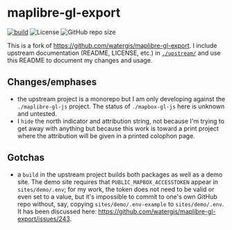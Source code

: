# maplibre-gl-export

[![build](https://img.shields.io/github/actions/workflow/status/erictheise/maplibre-gl-export/build.yml)](https://github.com/erictheise/maplibre-gl-export/actions/workflows/build.yml)
![License](https://img.shields.io/github/license/erictheise/maplibre-gl-export)
![GitHub repo size](https://img.shields.io/github/repo-size/erictheise/maplibre-gl-export)

This is a fork of https://github.com/watergis/maplibre-gl-export. I include upstream documentation (README, LICENSE, etc.) in [`./upstream/`](./upstream/) and use this README to document my changes and usage.

## Changes/emphases

- the upstream project is a monorepo but I am only developing against the `./maplibre-gl-js` project. The status of `./mapbox-gl-js` here is unknown and untested.
- I `hide` the north indicator and attribution string, not because I'm trying to get away with anything but because this work is toward a print project where the attribution will be given in a printed colophon page.

## Gotchas

- a `build` in the upstream project builds both packages as well as a demo site. The demo site requires that `PUBLIC_MAPBOX_ACCESSTOKEN` appear in `sites/demo/.env`; for my work, the token does not need to be valid or even set to a value, but it's impossible to commit to one's own GitHub repo without, say, copying `sites/demo/.env-example` to `sites/demo/.env`. It has been discussed here: https://github.com/watergis/maplibre-gl-export/issues/243.

